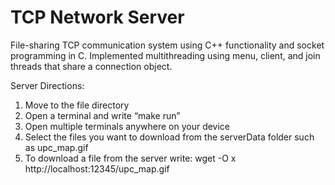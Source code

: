 # TCP Network Server
File-sharing TCP communication system using C++ functionality and socket programming in C. Implemented multithreading using menu, client, and join threads that share a connection object.


Server Directions:

1. Move to the file directory
2. Open a terminal and write “make run”
3. Open multiple terminals anywhere on your device
4. Select the files you want to download from the serverData folder such as upc_map.gif
5. To download a file from the server write: wget -O x http://localhost:12345/upc_map.gif


